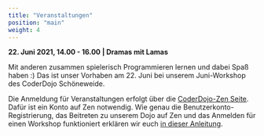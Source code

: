 ```yaml
---
title: "Veranstaltungen"
position: "main"
weight: 4
---
```


**22. Juni 2021, 14.00 - 16.00 | Dramas mit Lamas**

Mit anderen zusammen spielerisch Programmieren lernen und dabei Spaß haben :) Das ist unser Vorhaben am 22. Juni bei unserem Juni-Workshop des CoderDojo Schöneweide.

Die Anmeldung für Veranstaltungen erfolgt über die [CoderDojo-Zen Seite](https://zen.coderdojo.com/dojos/de/berlin/schoeneweide-berlin). Dafür ist ein Konto auf Zen notwendig. Wie genau die Benutzerkonto-Registrierung, das Beitreten zu unserem Dojo auf Zen und das Anmelden für einen Workshop funktioniert erklären wir euch [in dieser Anleitung](https://coderdojo-schoeneweide.github.io/docs/anleitung-ticket-buchen.pdf).
